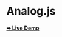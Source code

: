 # Analog.js
  <a href="https://sujal0786.github.io/Analog.js/"><strong>➥ Live Demo</strong></a>
<br>

